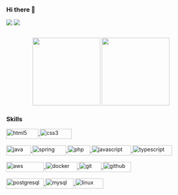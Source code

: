### Hi there 👋
<div style="display: inline_block">
  <a href = "mailto:daniel.mascr@gmail.com"><img src="https://img.shields.io/badge/-Gmail-%23333?style=for-the-badge&logo=gmail&logoColor=white" target="_blank"></a>
  <a href="https://www.linkedin.com/in/danielmrsilva/" target="_blank"><img src="https://img.shields.io/badge/-LinkedIn-%230077B5?style=for-the-badge&logo=linkedin&logoColor=white" target="_blank"></a> 
</div>

##

<div align="center">
  <img height="180em" src="https://github-readme-stats.vercel.app/api?username=dmrsilva&show_icons=true&theme=dark&include_all_commits=true&count_private=true"/>
  <img height="180em" src="https://github-readme-stats.vercel.app/api/top-langs/?username=dmrsilva&layout=compact&langs_count=7&theme=dark"/>
</div>

### Skills
<div style="display: inline_block">
<a href="https://github.com/dmrsilva">
<img align="center" alt="html5" height="27" width="85" src="https://img.shields.io/badge/HTML5-E34F26?style=for-the-badge&logo=html5&logoColor=white">
<img align="center" alt="css3" height="27" width="85" src="https://img.shields.io/badge/CSS3-1572B6?style=for-the-badge&logo=css3&logoColor=white">
</a>
</div>

</br>

<div style="display: inline_block">
<a href="https://github.com/dmrsilva">
<img align="center" alt="java" height="27" width="65" src="https://img.shields.io/badge/Java-ED8B00?style=for-the-badge&logo=java&logoColor=white">
<img align="center" alt="spring" height="27" width="90" src="https://img.shields.io/badge/Spring-6DB33F?style=for-the-badge&logo=spring&logoColor=white">
<img align="center" alt="php" height="27" width="60" src="https://img.shields.io/badge/PHP-777BB4?style=for-the-badge&logo=php&logoColor=white">
<img align="center" alt="javascript" height="27" width="105" src="https://img.shields.io/badge/JavaScript-F7DF1E?style=for-the-badge&logo=javascript&logoColor=black">
<img align="center" alt="typescript" height="27" width="105" src="https://img.shields.io/badge/TypeScript-007ACC?style=for-the-badge&logo=typescript&logoColor=white">
</a>
</div>

</br>

<div style="display: inline_block">
<a href="https://github.com/dmrsilva">
<img align="center" alt="aws" height="27" width="100" src="https://img.shields.io/badge/Amazon_AWS-232F3E?style=for-the-badge&logo=amazon-aws&logoColor=white">
<img align="center" alt="docker" height="27" width="85" src="https://img.shields.io/badge/Docker-2CA5E0?style=flat-square&logo=docker&logoColor=white">
<img align="center" alt="git" height="27" width="60" src="https://img.shields.io/badge/Git-F05032?style=flat-sqaure&logo=git&logoColor=white">
<img align="center" alt="github" height="27" width="75" src="https://img.shields.io/badge/GitHub-100000?style=flat-square&logo=github&logoColor=white">
</a>
</div>

</br>

<div style="display: inline_block">
<a href="https://github.com/dmrsilva">
<img align="center" alt="postgresql" height="27" width="100" src="https://img.shields.io/badge/PostgreSQL-316192?style=for-the-badge&logo=postgresql&logoColor=white">
<img align="center" alt="mysql" height="27" width="75" src="https://img.shields.io/badge/MySQL-00000F?style=for-the-badge&logo=mysql&logoColor=white">
<img align="center" alt="linux" height="27" width="75" src="https://img.shields.io/badge/Linux-FCC624?style=flat-square&logo=linux&logoColor=black">
</a>
</div>

<!--
**dmrsilva/dmrsilva** is a ✨ _special_ ✨ repository because its `README.md` (this file) appears on your GitHub profile.

Here are some ideas to get you started:

- 🌱 Atualmente estou focando os meus nas linaugens...
- 👯 I’m looking to collaborate on ...
- 🤔 I’m looking for help with ...
- 💬 Ask me about ...
- 📫 How to reach me: ...
- 😄 Pronouns: ...
- ⚡ Fun fact: ...
-->
